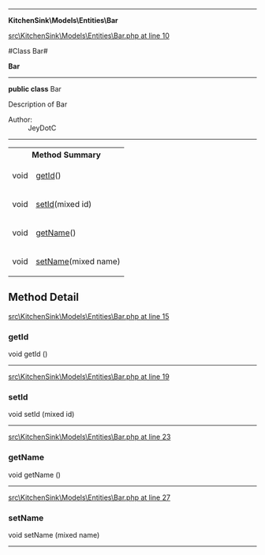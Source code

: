 

- - -

**KitchenSink\Models\Entities\Bar**


<a href="https://github.com/JeyDotC/Hirudo/blob/master/src/KitchenSink/Models/Entities/Bar.php#L10" target='_blank'>src\KitchenSink\Models\Entities\Bar.php at line 10</a>

#Class Bar#

**Bar**




- - -

<p><strong>public  class</strong> <span>Bar</span></p>

<div class="comment" id="overview_description"><p>Description of Bar</p></div>

<dl>
<dt>Author:</dt>
<dd>JeyDotC</dd>
</dl>


<hr />

<table id="summary_method">
<tr><th colspan="2">Method Summary</th></tr>
<tr>
<td><span class='k'></span> <span class='nx'>void</span></td>
<td class="description"><p class="name"><a href="#getid">getId</a>()</p></td>
</tr>
<tr>
<td><span class='k'></span> <span class='nx'>void</span></td>
<td class="description"><p class="name"><a href="#setid">setId</a>(mixed id)</p></td>
</tr>
<tr>
<td><span class='k'></span> <span class='nx'>void</span></td>
<td class="description"><p class="name"><a href="#getname">getName</a>()</p></td>
</tr>
<tr>
<td><span class='k'></span> <span class='nx'>void</span></td>
<td class="description"><p class="name"><a href="#setname">setName</a>(mixed name)</p></td>
</tr>
</table>

<h2 id="detail_method">Method Detail</h2>

<a href="https://github.com/JeyDotC/Hirudo/blob/master/src/KitchenSink/Models/Entities/Bar.php#L15" target='_blank'>src\KitchenSink\Models\Entities\Bar.php at line 15</a>

<h3 id="getId()">getId</h3>
<span class='k'></span> <span class='nx'>void</span> <span class='nf'>getId</span> ()

<div class="details">

</div>

- - -


<a href="https://github.com/JeyDotC/Hirudo/blob/master/src/KitchenSink/Models/Entities/Bar.php#L19" target='_blank'>src\KitchenSink\Models\Entities\Bar.php at line 19</a>

<h3 id="setId()">setId</h3>
<span class='k'></span> <span class='nx'>void</span> <span class='nf'>setId</span> (mixed id)

<div class="details">

</div>

- - -


<a href="https://github.com/JeyDotC/Hirudo/blob/master/src/KitchenSink/Models/Entities/Bar.php#L23" target='_blank'>src\KitchenSink\Models\Entities\Bar.php at line 23</a>

<h3 id="getName()">getName</h3>
<span class='k'></span> <span class='nx'>void</span> <span class='nf'>getName</span> ()

<div class="details">

</div>

- - -


<a href="https://github.com/JeyDotC/Hirudo/blob/master/src/KitchenSink/Models/Entities/Bar.php#L27" target='_blank'>src\KitchenSink\Models\Entities\Bar.php at line 27</a>

<h3 id="setName()">setName</h3>
<span class='k'></span> <span class='nx'>void</span> <span class='nf'>setName</span> (mixed name)

<div class="details">

</div>

- - -

